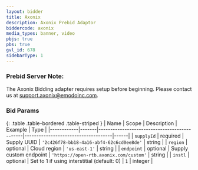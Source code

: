 ```yaml
---
layout: bidder
title: Axonix
description: Axonix Prebid Adaptor
biddercode: axonix
media_types: banner, video
pbjs: true
pbs: true
gvl_id: 678
sidebarType: 1
---
```


### Prebid Server Note:
The Axonix Bidding adapter requires setup before beginning. Please contact us at support.axonix@emodoinc.com.

### Bid Params
{: .table .table-bordered .table-striped }
| Name          | Scope    | Description                                     | Example                    | Type |
|------------|-------|----------------------------------------------|-------------------------------------|------|
| `supplyId`    | required | Supply UUID                                     | `'2c426f78-bb18-4a16-abf4-62c6cd0ee8de'` | string |
| `region`      | optional | Cloud region                                    | `'us-east-1'`                            | string |
| `endpoint`    | optional | Supply custom endpoint                          | `'https://open-rtb.axonix.com/custom'`   | string |
| `instl`       | optional | Set to 1 if using interstitial (default: 0)     | `1`   | integer |
